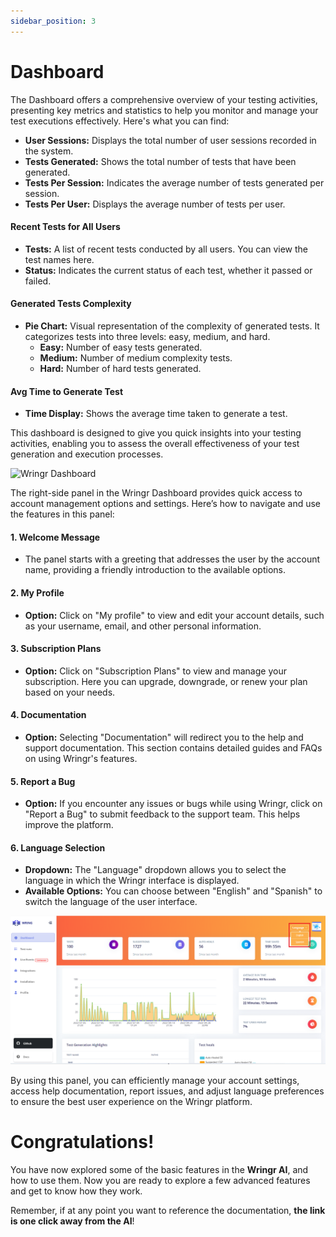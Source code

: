 ```yaml
---
sidebar_position: 3
---
```


# Dashboard

The Dashboard offers a comprehensive overview of your testing activities, presenting key metrics and statistics to help you monitor and manage your test executions effectively. Here's what you can find:

- **User Sessions:** Displays the total number of user sessions recorded in the system.
- **Tests Generated:** Shows the total number of tests that have been generated.
- **Tests Per Session:** Indicates the average number of tests generated per session.
- **Tests Per User:** Displays the average number of tests per user.

#### Recent Tests for All Users
- **Tests:** A list of recent tests conducted by all users. You can view the test names here.
- **Status:** Indicates the current status of each test, whether it passed or failed.

#### Generated Tests Complexity
- **Pie Chart:** Visual representation of the complexity of generated tests. It categorizes tests into three levels: easy, medium, and hard.
  - **Easy:** Number of easy tests generated.
  - **Medium:** Number of medium complexity tests.
  - **Hard:** Number of hard tests generated.

#### Avg Time to Generate Test
- **Time Display:** Shows the average time taken to generate a test.

This dashboard is designed to give you quick insights into your testing activities, enabling you to assess the overall effectiveness of your test generation and execution processes.

![Wringr Dashboard](/img/Dashboard.png)

The right-side panel in the Wringr Dashboard provides quick access to account management options and settings. Here’s how to navigate and use the features in this panel:

#### 1. **Welcome Message**
   - The panel starts with a greeting that addresses the user by the account name, providing a friendly introduction to the available options.

#### 2. **My Profile**
   - **Option:** Click on "My profile" to view and edit your account details, such as your username, email, and other personal information.

#### 3. **Subscription Plans**
   - **Option:** Click on "Subscription Plans" to view and manage your subscription. Here you can upgrade, downgrade, or renew your plan based on your needs.

#### 4. **Documentation**
   - **Option:** Selecting "Documentation" will redirect you to the help and support documentation. This section contains detailed guides and FAQs on using Wringr's features.

#### 5. **Report a Bug**
   - **Option:** If you encounter any issues or bugs while using Wringr, click on "Report a Bug" to submit feedback to the support team. This helps improve the platform.

#### 6. **Language Selection**
   - **Dropdown:** The "Language" dropdown allows you to select the language in which the Wringr interface is displayed.
   - **Available Options:** You can choose between "English" and "Spanish" to switch the language of the user interface.

![Wringr Dashboard](/img/language.png)

By using this panel, you can efficiently manage your account settings, access help documentation, report issues, and adjust language preferences to ensure the best user experience on the Wringr platform.


# Congratulations!

You have now explored some of the basic features in the **Wringr AI**, and how to use them. Now you are ready to explore a few advanced features and get to know how they work.

Remember, if at any point you want to reference the documentation, **the link is one click away from the AI**!



